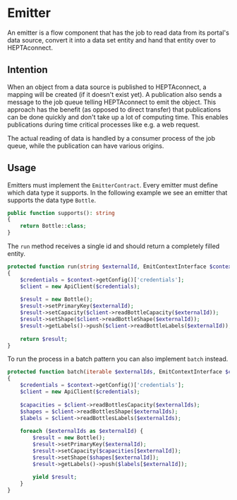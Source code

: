 # Emitter

An emitter is a flow component that has the job to read data from its portal's data source, convert it into a data set entity and hand that entity over to HEPTAconnect.

## Intention

When an object from a data source is published to HEPTAconnect, a mapping will be created (if it doesn't exist yet).
A publication also sends a message to the job queue telling HEPTAconnect to emit the object.
This approach has the benefit (as opposed to direct transfer) that publications can be done quickly and don't take up a lot of computing time.
This enables publications during time critical processes like e.g. a web request.

The actual reading of data is handled by a consumer process of the job queue, while the publication can have various origins.

## Usage

Emitters must implement the `EmitterContract`.
Every emitter must define which data type it supports.
In the following example we see an emitter that supports the data type `Bottle`.

```php
public function supports(): string
{
    return Bottle::class;
}
```

The `run` method receives a single id and should return a completely filled entity.

```php
protected function run(string $externalId, EmitContextInterface $context): ?DatasetEntityContract
{
    $credentials = $context->getConfig()['credentials'];
    $client = new ApiClient($credentials);
    
    $result = new Bottle();
    $result->setPrimaryKey($externalId);
    $result->setCapacity($client->readBottleCapacity($externalId));
    $result->setShape($client->readBottleShape($externalId));
    $result->getLabels()->push($client->readBottleLabels($externalId));
    
    return $result;
}
```

To run the process in a batch pattern you can also implement `batch` instead.

```php
protected function batch(iterable $externalIds, EmitContextInterface $context): iterable
{
    $credentials = $context->getConfig()['credentials'];
    $client = new ApiClient($credentials);
    
    $capacities = $client->readBottlesCapacity($externalIds);
    $shapes = $client->readBottlesShape($externalIds);
    $labels = $client->readBottlesLabels($externalIds);
    
    foreach ($externalIds as $externalId) {
        $result = new Bottle();
        $result->setPrimaryKey($externalId);
        $result->setCapacity($capacities[$externalId]);
        $result->setShape($shapes[$externalId]);
        $result->getLabels()->push($labels[$externalId]);
        
        yield $result;
    }
}
```
